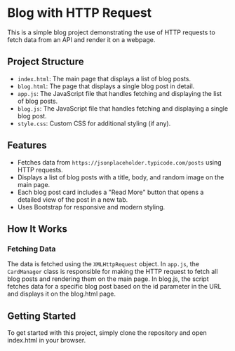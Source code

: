 # Blog with HTTP Request

This is a simple blog project demonstrating the use of HTTP requests to fetch data from an API and render it on a webpage.

## Project Structure

- `index.html`: The main page that displays a list of blog posts.
- `blog.html`: The page that displays a single blog post in detail.
- `app.js`: The JavaScript file that handles fetching and displaying the list of blog posts.
- `blog.js`: The JavaScript file that handles fetching and displaying a single blog post.
- `style.css`: Custom CSS for additional styling (if any).

## Features

- Fetches data from `https://jsonplaceholder.typicode.com/posts` using HTTP requests.
- Displays a list of blog posts with a title, body, and random image on the main page.
- Each blog post card includes a "Read More" button that opens a detailed view of the post in a new tab.
- Uses Bootstrap for responsive and modern styling.

## How It Works

### Fetching Data

The data is fetched using the `XMLHttpRequest` object. In `app.js`, the `CardManager` class is responsible for making the HTTP request to fetch all blog posts and rendering them on the main page.
In blog.js, the script fetches data for a specific blog post based on the id parameter in the URL and displays it on the blog.html page.

## Getting Started
To get started with this project, simply clone the repository and open index.html in your browser.
